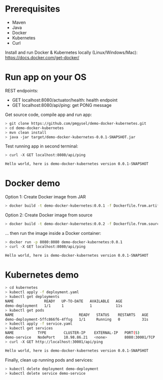 # Prerequisites

* Maven
* Java
* Docker
* Kubernetes
* Curl

Install and run Docker & Kubernetes locally (Linux/Windows/Mac):
https://docs.docker.com/get-docker/

# Run app on your OS

REST endpoints:
* GET localhost:8080/actuator/health: health endpoint
* GET localhost:8080/api/ping: get PONG message

Get source code, compile app and run app:

```sh
> git clone https://github.com/pmgysel/demo-docker-kubernetes.git
> cd demo-docker-kubernetes
> mvn clean install
> java -jar target/demo-docker-kubernetes-0.0.1-SNAPSHOT.jar
```

Test running app in second terminal:

```sh
> curl -X GET localhost:8080/api/ping

Hello world, here is demo-docker-kubernetes version 0.0.1-SNAPSHOT
```

# Docker demo

Option 1: Create Docker image from JAR

```sh
> docker build -t demo-docker-kubernetes:0.0.1 -f Dockerfile.from.artifact .
```

Option 2: Create Docker image from source

```sh
> docker build -t demo-docker-kubernetes:0.0.2 -f Dockerfile.from.source .
```

... then run the image inside a Docker container:

```sh
> docker run -p 8080:8080 demo-docker-kubernetes:0.0.1
> curl -X GET localhost:8080/api/ping

Hello world, here is demo-docker-kubernetes version 0.0.1-SNAPSHOT
```

# Kubernetes demo

```sh
> cd kubernetes
> kubectl apply -f deployment.yaml
> kubectl get deployments
NAME              READY   UP-TO-DATE   AVAILABLE   AGE
demo-deployment   1/1     1            1           11s
> kubectl get pods
NAME                              READY   STATUS    RESTARTS   AGE
demo-deployment-5ffc866f6-4ffsg   1/1     Running   0          31s
> kubectl apply -f service.yaml
> kubectl get services
NAME           TYPE        CLUSTER-IP    EXTERNAL-IP   PORT(S)          AGE
demo-service   NodePort    10.98.86.21   <none>        8080:30001/TCP   19s
> curl -X GET http://localhost:30001/api/ping

Hello world, here is demo-docker-kubernetes version 0.0.1-SNAPSHOT
```

Finally, clean up running pods and services:

```sh
> kubectl delete deployment demo-deployment
> kubectl delete service demo-service
```
